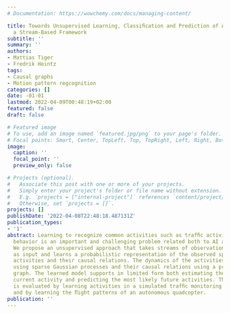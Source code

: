 ```yaml
---
# Documentation: https://wowchemy.com/docs/managing-content/

title: Towards Unsupervised Learning, Classiﬁcation and Prediction of Activities in
  a Stream-Based Framework
subtitle: ''
summary: ''
authors:
- Mattias Tiger
- Fredrik Heintz
tags:
- Causal graphs
- Motion pattern regcognition
categories: []
date: -01-01
lastmod: 2022-04-09T00:48:19+02:00
featured: false
draft: false

# Featured image
# To use, add an image named `featured.jpg/png` to your page's folder.
# Focal points: Smart, Center, TopLeft, Top, TopRight, Left, Right, BottomLeft, Bottom, BottomRight.
image:
  caption: ''
  focal_point: ''
  preview_only: false

# Projects (optional).
#   Associate this post with one or more of your projects.
#   Simply enter your project's folder or file name without extension.
#   E.g. `projects = ["internal-project"]` references `content/project/deep-learning/index.md`.
#   Otherwise, set `projects = []`.
projects: []
publishDate: '2022-04-08T22:48:18.487131Z'
publication_types:
- '1'
abstract: Learning to recognize common activities such as trafﬁc activities and robot
  behavior is an important and challenging problem related both to AI and robotics.
  We propose an unsupervised approach that takes streams of observations of objects
  as input and learns a probabilistic representation of the observed spatiotemporal
  activities and their causal relations. The dynamics of the activities are modeled
  using sparse Gaussian processes and their causal relations using a probabilistic
  graph. The learned model supports in limited form both estimating the most likely
  current activity and predicting the most likely future activities. The framework
  is evaluated by learning activities in a simulated trafﬁc monitoring application
  and by learning the ﬂight patterns of an autonomous quadcopter.
publication: ''
---
```

